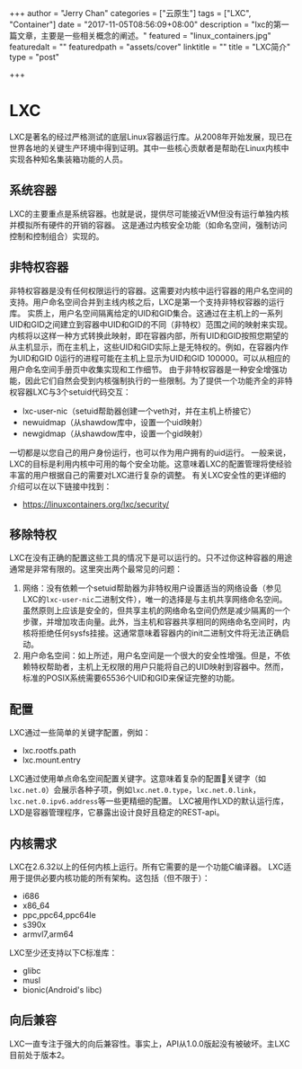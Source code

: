 +++
author = "Jerry Chan"
categories = ["云原生"]
tags = ["LXC", "Container"]
date = "2017-11-05T08:56:09+08:00"
description = "lxc的第一篇文章，主要是一些相关概念的阐述。"
featured = "linux_containers.jpg"
featuredalt = ""
featuredpath = "assets/cover"
linktitle = ""
title = "LXC简介"
type = "post"

+++

LXC
===

LXC是著名的经过严格测试的底层Linux容器运行库。从2008年开始发展，现已在世界各地的关键生产环境中得到证明。其中一些核心贡献者是帮助在Linux内核中实现各种知名集装箱功能的人员。

系统容器
----

LXC的主要重点是系统容器。也就是说，提供尽可能接近VM但没有运行单独内核并模拟所有硬件的开销的容器。 这是通过内核安全功能（如命名空间，强制访问控制和控制组合）实现的。

非特权容器
-----

非特权容器是没有任何权限运行的容器。这需要对内核中运行容器的用户名空间的支持。用户命名空间合并到主线内核之后，LXC是第一个支持非特权容器的运行库。 实质上，用户名空间隔离给定的UID和GID集合。这通过在主机上的一系列UID和GID之间建立到容器中UID和GID的不同（非特权）范围之间的映射来实现。内核将以这样一种方式转换此映射，即在容器内部，所有UID和GID按照您期望的从主机显示，而在主机上，这些UID和GID实际上是无特权的。例如，在容器内作为UID和GID 0运行的进程可能在主机上显示为UID和GID 100000。可以从相应的用户命名空间手册页中收集实现和工作细节。 由于非特权容器是一种安全增强功能，因此它们自然会受到内核强制执行的一些限制。为了提供一个功能齐全的非特权容器LXC与3个setuid代码交互：

*   lxc-user-nic（setuid帮助器创建一个veth对，并在主机上桥接它）
*   newuidmap（从shawdow库中，设置一个uid映射）
*   newgidmap（从shawdow库中，设置一个gid映射）

一切都是以您自己的用户身份运行，也可以作为用户拥有的uid运行。 一般来说，LXC的目标是利用内核中可用的每个安全功能。这意味着LXC的配置管理将使经验丰富的用户根据自己的需要对LXC进行复杂的调整。 有关LXC安全性的更详细的介绍可以在以下链接中找到：

*   https://linuxcontainers.org/lxc/security/

移除特权
----

LXC在没有正确的配置这些工具的情况下是可以运行的。只不过你这种容器的用途通常是非常有限的。这里突出两个最常见的问题：

1.  网络：没有依赖一个setuid帮助器为非特权用户设置适当的网络设备（参见LXC的`lxc-user-nic`二进制文件），唯一的选择是与主机共享网络命名空间。虽然原则上应该是安全的，但共享主机的网络命名空间仍然是减少隔离的一个步骤，并增加攻击向量。此外，当主机和容器共享相同的网络命名空间时，内核将拒绝任何sysfs挂接。这通常意味着容器内的init二进制文件将无法正确启动。
2.  用户命名空间：如上所述，用户名空间是一个很大的安全性增强。但是，不依赖特权帮助者，主机上无权限的用户只能将自己的UID映射到容器中。然而，标准的POSIX系统需要65536个UID和GID来保证完整的功能。

配置
--

LXC通过一些简单的关键字配置，例如：

*   lxc.rootfs.path
*   lxc.mount.entry

LXC通过使用单点命名空间配置关键字。这意味着复杂的配置关键字（如`lxc.net.0`）会展示各种子项，例如`lxc.net.0.type`，`lxc.net.0.link`，`lxc.net.0.ipv6.address`等一些更精细的配置。 LXC被用作LXD的默认运行库，LXD是容器管理程序，它暴露出设计良好且稳定的REST-api。

内核需求
----

LXC在2.6.32以上的任何内核上运行。所有它需要的是一个功能C编译器。 LXC适用于提供必要内核功能的所有架构。这包括（但不限于）：

*   i686
*   x86_64
*   ppc,ppc64,ppc64le
*   s390x
*   armvl7,arm64

LXC至少还支持以下C标准库：

*   glibc
*   musl
*   bionic(Android's libc)

向后兼容
----

LXC一直专注于强大的向后兼容性。事实上，API从1.0.0版起没有被破坏。主LXC目前处于版本2。

